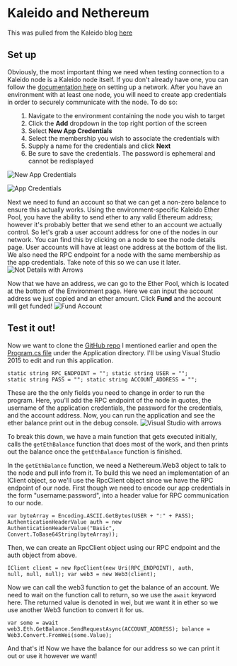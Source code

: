 # Kaleido and Nethereum
This was pulled from the Kaleido blog [here](https://kaleido.io/kaleido-and-nethereum/)

<h2>Set up</h2>
Obviously, the most important thing we need when testing connection to a Kaleido node is a Kaleido node itself. If you don't already have one, you can follow the <a href="http://console.kaleido.io/docs/docs/createnet/">documentation here</a> on setting up a network. After you have an environment with at least one node, you will need to create app credentials in order to securely communicate with the node. To do so:
<ol>
 	<li style="list-style-type: none;">
<ol>
 	<li>Navigate to the environment containing the node you wish to target</li>
 	<li>Click the <b>Add</b> dropdown in the top right portion of the screen</li>
 	<li>Select <b>New App Credentials</b></li>
 	<li>Select the membership you wish to associate the credentials with</li>
 	<li>Supply a name for the credentials and click <b>Next</b></li>
 	<li>Be sure to save the credentials. The password is ephemeral and cannot be redisplayed</li>
</ol>
</li>
</ol>

![New App Credentials](screenshots/NewAppCredentials.png)

![App Credentials](screenshots/AppCreds.png)

Next we need to fund an account so that we can get a non-zero balance to ensure this actually works. Using the environment-specific Kaleido Ether Pool, you have the ability to send ether to any valid Ethereum address; however it's probably better that we send ether to an account we actually control. So let's grab a user account address for one of the nodes in our network. You can find this by clicking on a node to see the node details page. User accounts will have at least one address at the bottom of the list. We also need the RPC endpoint for a node with the same membership as the app credentials. Take note of this so we can use it later.
![Not Details with Arrows](screenshots/NodeDetails-arrows.png)

Now that we have an address, we can go to the Ether Pool, which is located at the bottom of the Environment page. Here we can input the account address we just copied and an ether amount. Click <strong>Fund</strong> and the account will get funded!
![Fund Account](screenshots/FundAccount.png)
<h2>Test it out!</h2>
Now we want to clone the <a href="https://github.com/kaleido-io/kaleido-nethereum-example">GitHub repo</a> I mentioned earlier and open the <a href="https://github.com/kaleido-io/kaleido-nethereum-example/blob/master/Application/Program.cs">Program.cs file</a> under the Application directory. I'll be using Visual Studio 2015 to edit and run this application.

<code>static string RPC_ENDPOINT = "";
static string USER = "";
static string PASS = "";
static string ACCOUNT_ADDRESS = "";</code>

These are the the only fields you need to change in order to run the program. Here, you'll add the RPC endpoint of the node in quotes, the username of the application credentials, the password for the credentials, and the account address. Now, you can run the application and see the ether balance print out in the debug console.
![Visual Studio with arrows](screenshots/VS_arrows.png)

To break this down, we have a main function that gets executed initially, calls the <code>getEthBalance</code> function that does most of the work, and then prints out the balance once the <code>getEthBalance</code> function is finished.

In the <code>getEthBalance</code> function, we need a Nethereum.Web3 object to talk to the node and pull info from it. To build this we need an implementation of an IClient object, so we'll use the RpcClient object since we have the RPC endpoint of our node. First though we need to encode our app credentials in the form "username:password", into a header value for RPC communication to our node.

<code>var byteArray = Encoding.ASCII.GetBytes(USER + ":" + PASS);
AuthenticationHeaderValue auth = new AuthenticationHeaderValue("Basic", Convert.ToBase64String(byteArray));</code>

Then, we can create an RpcClient object using our RPC endpoint and the auth object from above.

<code>IClient client = new RpcClient(new Uri(RPC_ENDPOINT), auth, null, null, null);
var web3 = new Web3(client);</code>

Now we can call the web3 function to get the balance of an account. We need to wait on the function call to return, so we use the <code>await</code> keyword here. The returned value is denoted in wei, but we want it in ether so we use another Web3 function to convert it for us.

<code>var some = await web3.Eth.GetBalance.SendRequestAsync(ACCOUNT_ADDRESS);
balance = Web3.Convert.FromWei(some.Value);</code>

And that's it! Now we have the balance for our address so we can print it out or use it however we want!